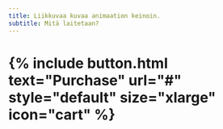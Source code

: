 ```yaml
---
title: Liikkuvaa kuvaa animaation keinoin.
subtitle: Mitä laitetaan?
---
```


# {% include button.html text="Purchase" url="#" style="default" size="xlarge" icon="cart" %}
